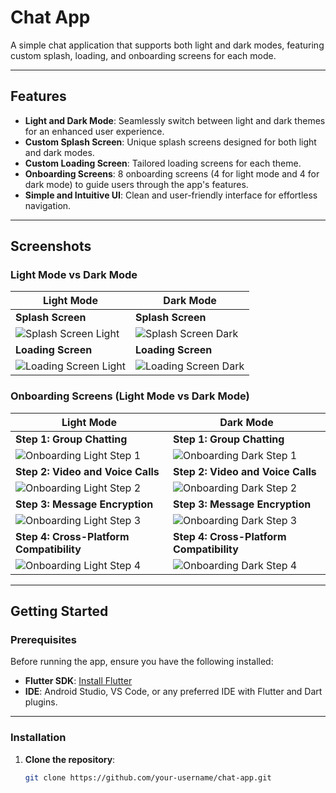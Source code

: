 # Chat App

A simple chat application that supports both light and dark modes, featuring custom splash, loading, and onboarding screens for each mode.

---

## Features

- **Light and Dark Mode**: Seamlessly switch between light and dark themes for an enhanced user experience.
- **Custom Splash Screen**: Unique splash screens designed for both light and dark modes.
- **Custom Loading Screen**: Tailored loading screens for each theme.
- **Onboarding Screens**: 8 onboarding screens (4 for light mode and 4 for dark mode) to guide users through the app's features.
- **Simple and Intuitive UI**: Clean and user-friendly interface for effortless navigation.

---

## Screenshots

### Light Mode vs Dark Mode

| Light Mode | Dark Mode |
|------------|-----------|
| **Splash Screen** | **Splash Screen** |
| ![Splash Screen Light](https://github.com/user-attachments/assets/1f9874c9-749f-482e-9508-55633434050d) | ![Splash Screen Dark](https://github.com/user-attachments/assets/aa7d9cf2-7c24-418b-b86a-12fc983ebb25) |
| **Loading Screen** | **Loading Screen** |
| ![Loading Screen Light](https://github.com/user-attachments/assets/014312eb-2b28-43a0-a3fb-2d56b9511d09) | ![Loading Screen Dark](https://github.com/user-attachments/assets/18852a66-9d3a-48f6-8178-087ab6167893) |

### Onboarding Screens (Light Mode vs Dark Mode)

| Light Mode | Dark Mode |
|------------|-----------|
| **Step 1: Group Chatting** | **Step 1: Group Chatting** |
| ![Onboarding Light Step 1](https://github.com/user-attachments/assets/e8cf3232-7b26-4752-b414-4ccc04051129) | ![Onboarding Dark Step 1](https://github.com/user-attachments/assets/21e5e160-24c2-4f67-bb1c-dc90f49602aa) |
| **Step 2: Video and Voice Calls** | **Step 2: Video and Voice Calls** |
| ![Onboarding Light Step 2](https://github.com/user-attachments/assets/2daad6ca-b88c-4813-b8d5-f510c1da01df) | ![Onboarding Dark Step 2](https://github.com/user-attachments/assets/c20b7f8b-363c-4a18-b0d4-2c3600521891) |
| **Step 3: Message Encryption** | **Step 3: Message Encryption** |
| ![Onboarding Light Step 3](https://github.com/user-attachments/assets/9781f4ce-914d-4e52-a2e8-776ed07a9100) | ![Onboarding Dark Step 3](https://github.com/user-attachments/assets/5fbc8d6c-c16b-471d-9415-d60037c2864f) |
| **Step 4: Cross-Platform Compatibility** | **Step 4: Cross-Platform Compatibility** |
| ![Onboarding Light Step 4](https://github.com/user-attachments/assets/60f782ad-198f-4938-8083-562ef81ae9d5) | ![Onboarding Dark Step 4](https://github.com/user-attachments/assets/86a310cb-ffa6-43d2-8994-f287d6f1737a) |

---

## Getting Started

### Prerequisites
Before running the app, ensure you have the following installed:
- **Flutter SDK**: [Install Flutter](https://flutter.dev/docs/get-started/install)
- **IDE**: Android Studio, VS Code, or any preferred IDE with Flutter and Dart plugins.

---

### Installation

1. **Clone the repository**:
   ```bash
   git clone https://github.com/your-username/chat-app.git
